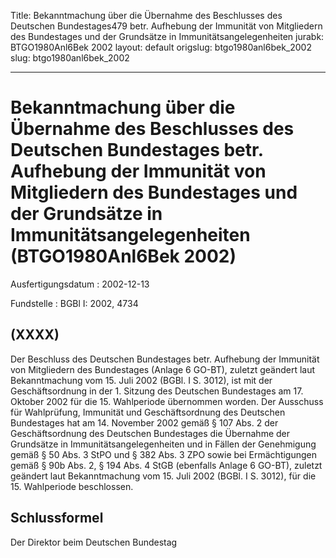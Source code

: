 Title: Bekanntmachung über die Übernahme des Beschlusses des Deutschen Bundestages479
  betr. Aufhebung der Immunität von Mitgliedern des Bundestages und der Grundsätze
  in Immunitätsangelegenheiten
jurabk: BTGO1980Anl6Bek 2002
layout: default
origslug: btgo1980anl6bek_2002
slug: btgo1980anl6bek_2002

---

# Bekanntmachung über die Übernahme des Beschlusses des Deutschen Bundestages betr. Aufhebung der Immunität von Mitgliedern des Bundestages und der Grundsätze in Immunitätsangelegenheiten (BTGO1980Anl6Bek 2002)

Ausfertigungsdatum
:   2002-12-13

Fundstelle
:   BGBl I: 2002, 4734



## (XXXX)

Der Beschluss des Deutschen Bundestages betr. Aufhebung der Immunität
von Mitgliedern des Bundestages (Anlage 6 GO-BT), zuletzt geändert
laut Bekanntmachung vom 15. Juli 2002 (BGBl. I S. 3012), ist mit der
Geschäftsordnung in der 1. Sitzung des Deutschen Bundestages am 17.
Oktober 2002 für die 15. Wahlperiode übernommen worden.
Der Ausschuss für Wahlprüfung, Immunität und Geschäftsordnung des
Deutschen Bundestages hat am 14. November 2002 gemäß § 107 Abs. 2 der
Geschäftsordnung des Deutschen Bundestages die Übernahme der
Grundsätze in Immunitätsangelegenheiten und in Fällen der Genehmigung
gemäß § 50 Abs. 3 StPO und § 382 Abs. 3 ZPO sowie bei Ermächtigungen
gemäß § 90b Abs. 2, § 194 Abs. 4 StGB (ebenfalls Anlage 6 GO-BT),
zuletzt geändert laut Bekanntmachung vom 15. Juli 2002 (BGBl. I S.
3012), für die 15. Wahlperiode beschlossen.


## Schlussformel

Der Direktor beim Deutschen Bundestag

